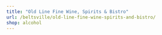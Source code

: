 ```yaml
---
title: "Old Line Fine Wine, Spirits & Bistro"
url: /beltsville/old-line-fine-wine-spirits-and-bistro/
shop: alcohol
---
```

